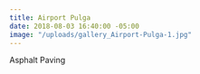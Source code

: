 ```yaml
---
title: Airport Pulga
date: 2018-08-03 16:40:00 -05:00
image: "/uploads/gallery_Airport-Pulga-1.jpg"
---
```


Asphalt Paving